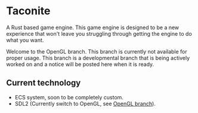 # Taconite

A Rust based game engine. This game engine is designed to be a new experience that won't leave you struggling through getting the engine to do what you want.

Welcome to the OpenGL branch. This branch is currently not available for proper usage. This branch is a developmental branch that is being actively worked on and a notice will be posted here when it is ready.

## Current technology

* ECS system, soon to be completely custom.
* SDL2 (Currently switch to OpenGL, see [OpenGL branch](https://github.com/TeaSpillStudios/taconite/tree/opengl)).
